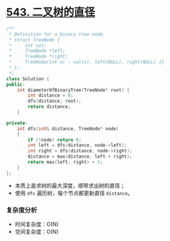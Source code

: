 # [543. 二叉树的直径](https://leetcode-cn.com/problems/diameter-of-binary-tree/)

```cpp
/**
 * Definition for a binary tree node.
 * struct TreeNode {
 *     int val;
 *     TreeNode *left;
 *     TreeNode *right;
 *     TreeNode(int x) : val(x), left(NULL), right(NULL) {}
 * };
 */
class Solution {
public:
    int diameterOfBinaryTree(TreeNode* root) {
        int distance = 0;
        dfs(distance, root);
        return distance;
    }

private:
    int dfs(int& distance, TreeNode* node)
    {
        if (!node) return 0;
        int left = dfs(distance, node->left);
        int right = dfs(distance, node->right);
        distance = max(distance, left + right);
        return max(left, right) + 1;
    }
};
```

- 本质上是求树的最大深度，顺带求出树的直径；
- 使用 `dfs` 遍历树，每个节点都更新直径 `distance`。

### 复杂度分析

- 时间复杂度：O(N)
- 空间复杂度：O(N)